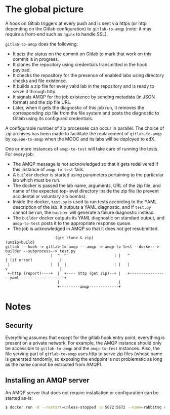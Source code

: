 # The global picture

A hook on Gitlab triggers at every push and is sent via https (or http depending on the Gitlab configuration)
to `gitlab-to-amqp` (note: it may require a front-end such as `nginx` to handle SSL).

`gitlab-to-amqp` does the following:

- It sets the status on the commit on Gitlab to mark that work on this commit is in progress.
- It clones the repository using credentials transmitted in the hook payload.
- It checks the repository for the presence of enabled labs using directory checks and file existence.
- It builds a zip file for every valid lab in the repository and is ready to serve it through http.
- It signals AMQP for the job existence by sending metadata (in JSON format) and the zip file URL.
- Later, when it gets the diagnostic of this job run, it removes the corresponding zip file
  from the file system and posts the diagnostic to Gitlab using its configured credentials.

A configurable number of zip processes can occur in parallel. The choice of zip archives
has been made to facilitate the replacement of `gitlab-to-amqp` by `xqueue-to-amqp` when
the MOOC and its labs will be deployed to edX.

One or more instances of `amqp-to-test` will take care of running the tests. For every job:

- The AMQP message is not acknowledged so that it gets redelivered if this instance of
  `amqp-to-test` fails.
- A `builder` docker is started using parameters pertaining to the particular lab which must be run.
- The docker is passed the lab name, arguments, URL of the zip file, and name of the expected
  top-level directory inside the zip file (to prevent accidental or voluntary zip bombs).
- Inside the docker, `test.py` is used to run tests according to the YAML description of the
  lab. It outputs a YAML diagnostic, and if `test.py` cannot be run, the `builder` will generate
  a failure diagnostic instead.
- The `builder` docker outputs its YAML diagnostic on standard output, and `amqp-to-test`
  posts it to the appropriate response queue.
- The job is acknowledged in AMQP so that it does not get resubmitted.

```
                      (git clone & zip)                           (unzip+build)
gitlab ---hook--> gitlab-to-amqp ---amqp--> amqp-to-test --docker--> builder --subprocess--> test.py
 ^                  |  ^  ^                     | |   ^                 | (if error)            |
 |                  |  |  |                     | |   |                 v                       |
 +-http (report)----+  |  +---- http (get zip)--+ |   +-----------------yaml--------------------+
                       |                          |
                       +---------amqp-------------+
```

# Notes

## Security

Everything assumes that except for the gitlab hook entry point, everything is present on a private
network. For example, the AMQP instance should only be accessible to `gitlab-to-amqp` and the
`amqp-to-test` instances. Also, the file serving part of `gitlab-to-amqp` uses http to serve
zip files (whose name is generated randomly, so exposing the endpoint is not problematic
as long as the name cannot be extracted from AMQP).

## Installing an AMQP server

An AMQP server that does not require installation or configuration can be started as-is:

``` bash
$ docker run -d --restart=unless-stopped -p 5672:5672 --name=rabbitmq rabbitmq
```
